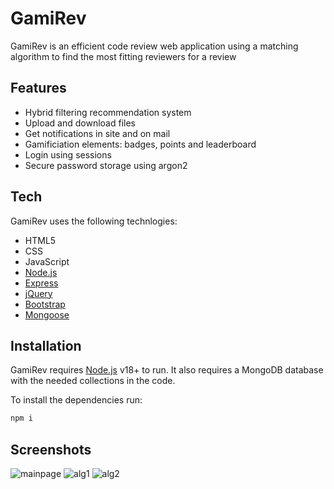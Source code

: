 # GamiRev


GamiRev is an efficient code review web application using a matching algorithm to find the most fitting reviewers for a review




## Features
- Hybrid filtering recommendation system
- Upload and download files
- Get notifications in site and on mail
- Gamificiation elements: badges, points and leaderboard
- Login using sessions
- Secure password storage using argon2

## Tech

GamiRev uses the following technlogies:

- HTML5
- CSS
- JavaScript
- [Node.js]
- [Express]
- [jQuery] 
- [Bootstrap]
- [Mongoose]



## Installation

GamiRev requires [Node.js](https://nodejs.org/) v18+ to run.
It also requires a MongoDB database with the needed collections in the code. 

To install the dependencies run:



```sh
npm i
```





## Screenshots


![mainpage](https://i.imgur.com/UkmCtgY.png)
![alg1](https://i.imgur.com/r7G8xXd.png)
![alg2](https://i.imgur.com/Mmzl1aB.png)




[//]: # (These are reference links used in the body of this note and get stripped out when the markdown processor does its job. There is no need to format nicely because it shouldn't be seen. Thanks SO - http://stackoverflow.com/questions/4823468/store-comments-in-markdown-syntax)

 
   [Node.js]: <http://nodejs.org>
   [Bootstrap]: <https://getbootstrap.com/>
   [jQuery]: <http://jquery.com>
   [express]: <http://expressjs.com>
   [Mongoose]: <https://mongoosejs.com/>




